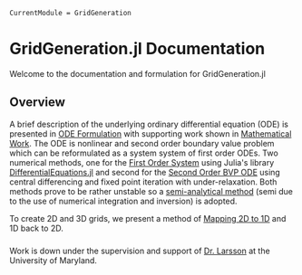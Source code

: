 ```@meta
CurrentModule = GridGeneration
```

# GridGeneration.jl Documentation

Welcome to the documentation and formulation for GridGeneration.jl

## Overview

A brief description of the underlying ordinary differential equation (ODE) is presented in [ODE Formulation](./pages/ODE/ODEFormulation.md) with supporting work shown in [Mathematical Work](./pages/ODE/MathematicalWork.md). The ODE is nonlinear and second order boundary value problem which can be reformulated as a system system of first order ODEs. Two numerical methods, one for the [First Order System](./pages/NumericalMethods/FirstOrderSystem.md) using Julia's library [DifferentialEquations.jl](./pages/NumericalMethods/FirstOrderSystem.md) and second for the [Second Order BVP ODE](./pages/NumericalMethods/SecondOrderBVP.md) using central differencing and fixed point iteration with under-relaxation. Both methods prove to be rather unstable so a [semi-analytical method](./pages/NumericalMethods/SemiAnalyticalMethod.md) (semi due to the use of numerical integration and inversion) is adopted. 

To create 2D and 3D grids, we present a method of [Mapping 2D to 1D](./pages/2Dto1D/Mapping2Dto1D.md) and 1D back to 2D. 

### 
###
###
###
Work is down under the supervision and support of [Dr. Larsson](https://larsson.umd.edu) at the University of Maryland.